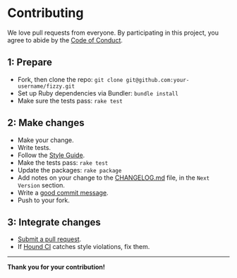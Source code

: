 # Contributing

We love pull requests from everyone. By participating in this project, you agree
to abide by the [Code of Conduct][code_of_conduct].

## 1: Prepare

- Fork, then clone the repo: `git clone git@github.com:your-username/fizzy.git`
- Set up Ruby dependencies via Bundler: `bundle install`
- Make sure the tests pass: `rake test`

## 2: Make changes

- Make your change.
- Write tests.
- Follow the [Style Guide][style_guide].
- Make the tests pass: `rake test`
- Update the packages: `rake package`
- Add notes on your change to the [CHANGELOG.md][changelog] file,
  in the `Next Version` section.
- Write a [good commit message][good_commit_message].
- Push to your fork.

## 3: Integrate changes

- [Submit a pull request][send_pull_request].
- If [Hound CI][houndci] catches style violations, fix them.

----

**Thank you for your contribution!**

<!-- Link declarations -->

[style_guide]: ./STYLE_GUIDE.md
[code_of_conduct]: ./CODE_OF_CONDUCT.md
[changelog]: ./CHANGELOG.md

[send_pull_request]: https://github.com/alem0lars/fizzy/compare/

[houndci]: https://houndci.com

[good_commit_message]: http://tbaggery.com/2008/04/19/a-note-about-git-commit-messages.html
